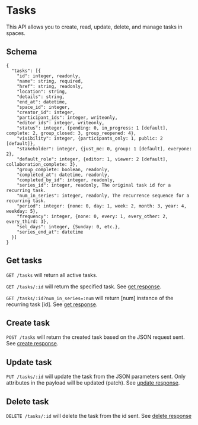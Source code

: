 Tasks
========

This API allows you to create, read, update, delete, and manage tasks in spaces.

Schema  <a name='schema'></a>
------------
```
{
  "tasks": [{
    "id": integer, readonly,
    "name": string, required,
    "href": string, readonly,
    "location": string,
    "details": string,
    "end_at": datetime,
    "space_id": integer,
    "creator_id": integer,
    "participant_ids": integer, writeonly,
    "editor_ids": integer, writeonly,
    "status": integer, {pending: 0, in_progress: 1 [default], complete: 2, group_closed: 3, group_reopened: 4},
    "visibility": integer, {participants_only: 1, public: 2 [default]},
    "stakeholder": integer, {just_me: 0, group: 1 [default], everyone: 2},
    "default_role": integer, {editor: 1, viewer: 2 [default], collaboration_complete: 3},
    "group_complete: boolean, readonly,
    "completed_at": datetime, readonly,
    "completed_by_id": integer, readonly,
    "series_id": integer, readonly, The original task id for a recurring task.
    "num_in_series": integer, readonly, The recurrence sequence for a recurring task.
    "period": integer: {none: 0, day: 1, week: 2, month: 3, year: 4, weekday: 5},
    "frequency": integer, {none: 0, every: 1, every_other: 2, every_third: 3},
    "sel_days": integer, {Sunday: 0, etc.},
    "series_end_at": datetime
  }]
}
```


Get tasks
------------
`GET /tasks` will return all active tasks.

`GET /tasks/:id` will return the specified task. See [get response](responses.md#get).

`GET /tasks/:id?num_in_series=:num` will return [num] instance of the recurring task [id]. See [get response](responses.md#get).

Create task
-----------
`POST /tasks` will return the created task based on the JSON request sent. See [create response](responses.md#create).


Update task
---------------
`PUT /tasks/:id` will update the task from the JSON parameters sent. Only attributes in the payload will be updated (patch). See [update response](responses.md#update).


Delete task
---------------
`DELETE /tasks/:id` will delete the task from the id sent. See [delete response](responses.md#delete)


